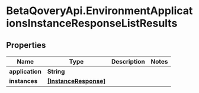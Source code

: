 # BetaQoveryApi.EnvironmentApplicationsInstanceResponseListResults

## Properties

Name | Type | Description | Notes
------------ | ------------- | ------------- | -------------
**application** | **String** |  | 
**instances** | [**[InstanceResponse]**](InstanceResponse.md) |  | 


